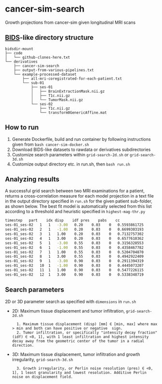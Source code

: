 # cancer-sim-search
Growth projections from cancer-sim given longitudinal MRI scans

## [BIDS](https://bids.neuroimaging.io/)-like directory structure
```
bidsdir-mount
├── code
│   └── github-clones-here.txt
└── derivatives
    ├── cancer-sim-search
    ├── output-from-various-pipelines.txt
    └── example-processed-dataset
        ├── all-mri-coregistrated-for-each-patient.txt
        └── sub-01
            ├── ses-01
            │   ├── BrainExtractionMask.nii.gz
            │   ├── T1c.nii.gz
            │   └── TumorMask.nii.gz
            └── ses-02
                ├── T1c.nii.gz
                └── transform0GenericAffine.mat
```

## How to run
1. Generate Dockerfile, build and run container by following instructions given from `bash cancer-sim-docker.sh`
2. Download BIDS-like datasets to rawdata or derivatives subdirectories
3. Customize search parameters within `grid-search-2d.sh` or `grid-search-3d.sh`
4. Customize output directory etc. in run.sh, then `bash run.sh`

## Analyzing results
A successful grid search between two MRI examinations for a patient, returns a cross-correlation measure for each model projection in a text file in the output directory specified in `run.sh` for the given patient sub-folder,  as shown below. The best fit model is automatically selected from this list according to a threshold and heuristic specified in `highest-mag-thr.py`
```bash
timestep   part    idx disp    idf pres    pabs    cc
ses-01_ses-02   1   1   -3.00   0.20    0.03    0   0.5593861725
ses-01_ses-02   2   1   -1.00   0.20    0.03    0   0.6699303193
ses-01_ses-02   3   1   1.00    0.20    0.03    0   0.7132757302
ses-01_ses-02   4   1   3.00    0.20    0.03    0   0.6577610362
ses-01_ses-02   5   1   -3.00   0.55    0.03    0   0.3156328553
ses-01_ses-02   6   1   -1.00   0.55    0.03    0   0.4358467782
ses-01_ses-02   7   1   1.00    0.55    0.03    0   0.5204704870
ses-01_ses-02   8   1   3.00    0.55    0.03    0   0.4942922409
ses-01_ses-02   9   1   -3.00   0.90    0.03    0   0.2911394319
ses-01_ses-02   10  1   -1.00   0.90    0.03    0   0.4445073207
ses-01_ses-02   11  1   1.00    0.90    0.03    0   0.5477226115
ses-01_ses-02   12  1   3.00    0.90    0.03    0   0.5338348719
```
## Search parameters
2D or 3D parameter search as specified with `dimensions` in `run.sh`
- 2D: Maximum tissue displacement and tumor infiltration, `grid-search-2d.sh`

        1. Maximum tissue displacement (disp) [mm] ∈ [min, max] where max > min and both can have positive or negative  sign.
		2. Tumor infiltration, or specifically "intensity decay fraction" (idf) ∈ <0, 1], with 1 least infiltration and highest intensity decay away from the geometric center of the tumor in a radial direction.

- 3D: Maximum tissue displacement, tumor infiltration and growth irregularity, `grid-search-3d.sh`

		3. Growth irregularity, or Perlin noise resolution (pres) ∈ <0, 1], 1 least granularity and lowest resolution. Additive Perlin noise on displacement field.
